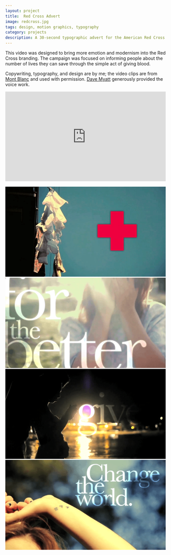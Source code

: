 ```yaml
---
layout: project
title:  Red Cross Advert
image: redcross.jpg
tags: design, motion graphics, typography
category: projects
description: A 30-second typographic advert for the American Red Cross.
---
```


This video was designed to bring more emotion and modernism into the Red Cross branding.  The campaign was focused on informing people about the number of lives they can save through the simple act of giving blood.

Copywriting, typography, and design are by me; the video clips are from [Mont Blanc](http://www.montblanconesecond.com "Mont Blanc") and used with permission. [Dave Myatt](http://www.mediamessage.co.uk "Dave Myatt") generously provided the voice work.

<iframe src="https://player.vimeo.com/video/62904525?color=2ba6cb&title=0&byline=0&portrait=0" width="100%" height="281" frameborder="0" webkitallowfullscreen mozallowfullscreen allowfullscreen></iframe>

![Red Cross 01](/img/redcross_image01.png)
![Red Cross 02](/img/redcross_image02.png)
![Red Cross 03](/img/redcross_image03.png)
![Red Cross 04](/img/redcross_image04.png)